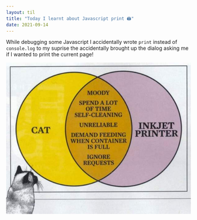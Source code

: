 ```yaml
---
layout: til
title: "Today I learnt about Javascript print 🖨️"
date: 2021-09-14
---
```


While debugging some Javascript I accidentally wrote `print` instead of `console.log` to my suprise the accidentally brought up the dialog asking me if I wanted to print the current page!

![Cat or printer diagram](/assets/images/til/cat_or_printer.jpeg)